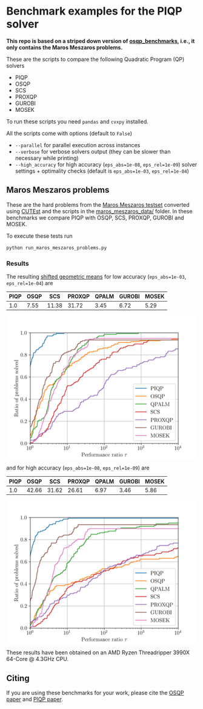 # Benchmark examples for the PIQP solver

**This repo is based on a striped down version of [osqp_benchmarks](https://github.com/osqp/osqp_benchmarks), i.e., it only contains the Maros Meszaros problems.**

These are the scripts to compare the following Quadratic Program (QP) solvers

-   PIQP
-   OSQP
-   SCS
-   PROXQP
-   GUROBI
-   MOSEK

To run these scripts you need `pandas` and `cvxpy` installed.

All the scripts come with options (default to `False`)

- `--parallel` for parallel execution across instances
- `--verbose` for verbose solvers output (they  can be slower than necessary while printing)
- `--high_accuracy` for high accuracy (`eps_abs=1e-08`, `eps_rel=1e-09`) solver settings + optimality checks (default is `eps_abs=1e-03`, `eps_rel=1e-04`)

## Maros Meszaros problems
These are the hard problems from the [Maros Meszaros testset](http://www.cuter.rl.ac.uk/Problems/marmes.shtml) converted using [CUTEst](https://ccpforge.cse.rl.ac.uk/gf/project/cutest/wiki) and the scripts in the [maros_meszaros_data/](./problem_classes/maros_meszaros_data) folder.
In these benchmarks we compare PIQP with OSQP, SCS, PROXQP, GUROBI and MOSEK.

To execute these tests run
```python
python run_maros_meszaros_problems.py
```

### Results
The resulting [shifted geometric means](http://plato.asu.edu/ftp/shgeom.html) for low accuracy (`eps_abs=1e-03`, `eps_rel=1e-04`) are

| PIQP | OSQP | SCS   | PROXQP | QPALM  | GUROBI | MOSEK |
| ---- | ---- | ----- | ------ | ------ | ------ | ----- |
| 1.0  | 7.55 | 11.38 | 31.72  | 3.45   | 6.72   | 5.29  |

<p align="center">
  <img src="results/maros_meszaros_problems/maros_meszaros_problems.png" width="700" alt="maros_meszaros_problems" align="center"/>
</p>

and for high accuracy (`eps_abs=1e-08`, `eps_rel=1e-09`) are

| PIQP | OSQP  | SCS   | PROXQP | QPALM  | GUROBI | MOSEK  |
| ---- | ----- | ----- | ------ | ------ | ------ | ------ |
| 1.0  | 42.66 | 31.62 | 26.61  | 6.97   | 3.46   | 5.86   |

<p align="center">
  <img src="results/maros_meszaros_problems_high_accuracy/maros_meszaros_problems_high_accuracy.png" width="700" alt="maros_meszaros_problems_high_accuracy" align="center"/>
</p>

These results have been obtained on an AMD Ryzen Threadripper 3990X 64-Core @ 4.3GHz CPU.

## Citing

If you are using these benchmarks for your work, please cite the [OSQP paper](https://osqp.org/citing/) and [PIQP paper](https://predict-epfl.github.io/piqp/citing).
